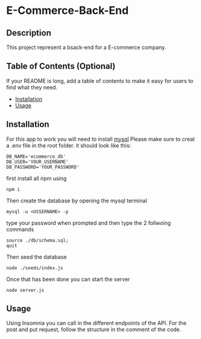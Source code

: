 # E-Commerce-Back-End

## Description

This project represent a bsack-end for a E-commerce company. 

## Table of Contents (Optional)

If your README is long, add a table of contents to make it easy for users to find what they need.

- [Installation](#installation)
- [Usage](#usage)

## Installation

For this app to work you will need to install [mysql](https://coding-boot-camp.github.io/full-stack/mysql/mysql-installation-guide)
Please make sure to creat a .env file in the root folder.
it should look like this:
```
DB_NAME='ecommerce_db'
DB_USER='YOUR_USERNAME'
DB_PASSWORD='YOUR_PASSWORD'

```


first install all npm using 
  ```
  npm i
  ```

Then create the database by opening the mysql terminal
```mysql
mysql -u <USSERNAME> -p
```
type your password when prompted and then type the 2 follwoing commands
```
source ./db/schema.sql;
quit
```
Then seed the database
```
node ./seeds/index.js
```

Once that has been done you can start the server
```
node server.js
```

## Usage

Using Insomnia you can call in the different endpoints of the API.
For the post and put request, follow the structure in the comment of the code.

